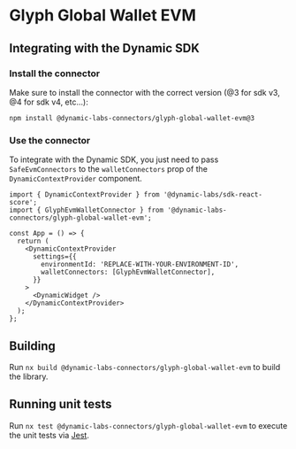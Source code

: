 # Glyph Global Wallet EVM

## Integrating with the Dynamic SDK

### Install the connector
Make sure to install the connector with the correct version (@3 for sdk v3, @4 for sdk v4, etc...):


```
npm install @dynamic-labs-connectors/glyph-global-wallet-evm@3
```

### Use the connector

To integrate with the Dynamic SDK, you just need to pass `SafeEvmConnectors` to the `walletConnectors` prop of the `DynamicContextProvider` component.

```tsx
import { DynamicContextProvider } from '@dynamic-labs/sdk-react-score';
import { GlyphEvmWalletConnector } from '@dynamic-labs-connectors/glyph-global-wallet-evm';

const App = () => {
  return (
    <DynamicContextProvider
      settings={{
        environmentId: 'REPLACE-WITH-YOUR-ENVIRONMENT-ID',
        walletConnectors: [GlyphEvmWalletConnector],
      }}
    >
      <DynamicWidget />
    </DynamicContextProvider>
  );
};
```


## Building

Run `nx build @dynamic-labs-connectors/glyph-global-wallet-evm` to build the library.

## Running unit tests

Run `nx test @dynamic-labs-connectors/glyph-global-wallet-evm` to execute the unit tests via [Jest](https://jestjs.io).


